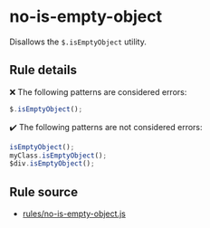 # no-is-empty-object

Disallows the `$.isEmptyObject` utility.

## Rule details

❌ The following patterns are considered errors:
```js
$.isEmptyObject();
```

✔️ The following patterns are not considered errors:
```js
isEmptyObject();
myClass.isEmptyObject();
$div.isEmptyObject();
```
## Rule source

* [rules/no-is-empty-object.js](../rules/no-is-empty-object.js)
